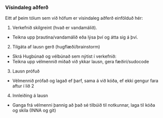 ### Vísindaleg aðferð
Eitt af þeim tólum sem við höfum er vísindaleg aðferð einfölduð hér:
1. Verkefnið skilgreint (hvað er vandamálið).
* Teikna upp þrautina/vandamálið eða lýsa því og átta sig á því.
2. Tilgáta af lausn gerð (hugflæði/brainstorm)
* Skrá Hugbúnað og vélbúnað sem nýtist í verkefnið:
* Teikna upp vélmennið miðað við ykkar lausn, gera fæðiri/sudocode
3. Lausn prófuð
* Vélmennið prófað og lagað ef þarf, sama á við kóða, ef ekki gengur fara aftur í lið 2
4. Innleiðing á lausn
* Ganga frá vélmenni þannig að það sé tilbúið til notkunnar, laga til kóða og skila (INNA og git)
